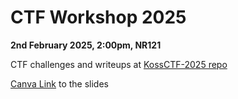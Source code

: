 # CTF Workshop 2025

**2nd February 2025, 2:00pm, NR121**

CTF challenges and writeups at [KossCTF-2025 repo](https://github.com/kossiitkgp/KossCTF-2025)<br/>

[Canva Link](https://www.canva.com/design/DAGdHz6JQJg/HO3cyHkPJP7-oGhDvuFI4w/edit?utm_content=DAGdHz6JQJg&utm_campaign=designshare&utm_medium=link2&utm_source=sharebutton) to the slides
